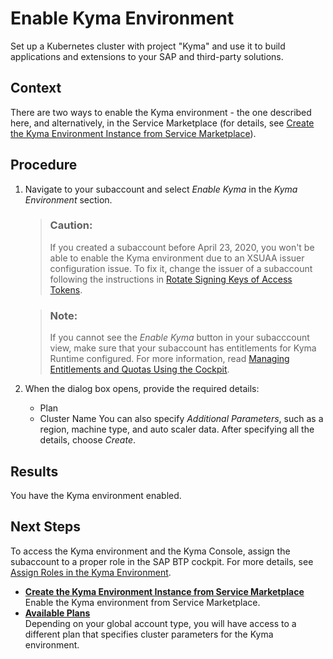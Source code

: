 <!-- loio09dd313bf6644250a14f8f38c3d644c0 -->

# Enable Kyma Environment

Set up a Kubernetes cluster with project "Kyma" and use it to build applications and extensions to your SAP and third-party solutions.



<a name="loio09dd313bf6644250a14f8f38c3d644c0__context_er4_224_5pb"/>

## Context

There are two ways to enable the Kyma environment - the one described here, and alternatively, in the Service Marketplace \(for details, see [Create the Kyma Environment Instance from Service Marketplace](Create_the_Kyma_Environment_Instance_from_Service_Marketplace_284ac5e.md)\).



## Procedure

1.  Navigate to your subaccount and select *Enable Kyma* in the *Kyma Environment* section.

    > ### Caution:  
    > If you created a subaccount before April 23, 2020, you won't be able to enable the Kyma environment due to an XSUAA issuer configuration issue. To fix it, change the issuer of a subaccount following the instructions in [Rotate Signing Keys of Access Tokens](Rotate_Signing_Keys_of_Access_Tokens_b279adf.md).

    > ### Note:  
    > If you cannot see the *Enable Kyma* button in your subacccount view, make sure that your subaccount has entitlements for Kyma Runtime configured. For more information, read [Managing Entitlements and Quotas Using the Cockpit](Managing_Entitlements_and_Quotas_Using_the_Cockpit_c824874.md).

2.  When the dialog box opens, provide the required details:

    -   Plan
    -   Cluster Name
    You can also specify *Additional Parameters*, such as a region, machine type, and auto scaler data. After specifying all the details, choose *Create*.




<a name="loio09dd313bf6644250a14f8f38c3d644c0__result_ghx_pcv_dlb"/>

## Results

You have the Kyma environment enabled.



<a name="loio09dd313bf6644250a14f8f38c3d644c0__postreq_jdw_z24_5pb"/>

## Next Steps

To access the Kyma environment and the Kyma Console, assign the subaccount to a proper role in the SAP BTP cockpit. For more details, see [Assign Roles in the Kyma Environment](Assign_Roles_in_the_Kyma_Environment_148ae38.md).

-   **[Create the Kyma Environment Instance from Service Marketplace](Create_the_Kyma_Environment_Instance_from_Service_Marketplace_284ac5e.md "Enable the Kyma environment from Service Marketplace.")**  
Enable the Kyma environment from Service Marketplace.
-   **[Available Plans](Available_Plans_befe01d.md "Depending on your global account type, you will have access to a different plan that
		specifies cluster parameters for the Kyma environment.")**  
Depending on your global account type, you will have access to a different plan that specifies cluster parameters for the Kyma environment.

